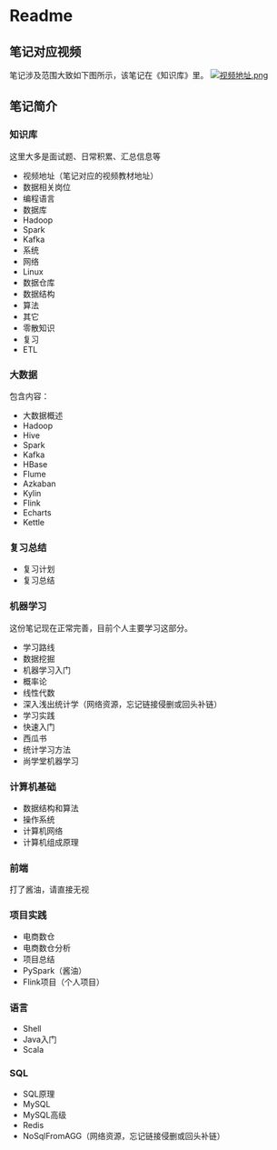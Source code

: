 # Readme
## 笔记对应视频
笔记涉及范围大致如下图所示，该笔记在《知识库》里。
[![视频地址.png](https://s1.ax1x.com/2020/08/07/aRoe2Q.png)](https://imgchr.com/i/aRoe2Q)

## 笔记简介
### 知识库
这里大多是面试题、日常积累、汇总信息等
- 视频地址（笔记对应的视频教材地址）
- 数据相关岗位
- 编程语言
- 数据库
- Hadoop
- Spark
- Kafka
- 系统
- 网络
- Linux
- 数据仓库
- 数据结构
- 算法
- 其它
- 零散知识
- 复习
- ETL

### 大数据
包含内容：
- 大数据概述
- Hadoop
- Hive
- Spark
- Kafka
- HBase
- Flume
- Azkaban
- Kylin
- Flink
- Echarts
- Kettle

### 复习总结
- 复习计划
- 复习总结

### 机器学习
这份笔记现在正常完善，目前个人主要学习这部分。
- 学习路线
- 数据挖掘
- 机器学习入门
- 概率论
- 线性代数
- 深入浅出统计学（网络资源，忘记链接侵删或回头补链）
- 学习实践
- 快速入门
- 西瓜书
- 统计学习方法
- 尚学堂机器学习

### 计算机基础
- 数据结构和算法
- 操作系统
- 计算机网络
- 计算机组成原理

### 前端
打了酱油，请直接无视

### 项目实践
- 电商数仓
- 电商数仓分析
- 项目总结
- PySpark（酱油）
- Flink项目（个人项目）

### 语言
- Shell
- Java入门
- Scala

### SQL
- SQL原理
- MySQL
- MySQL高级
- Redis
- NoSqlFromAGG（网络资源，忘记链接侵删或回头补链）